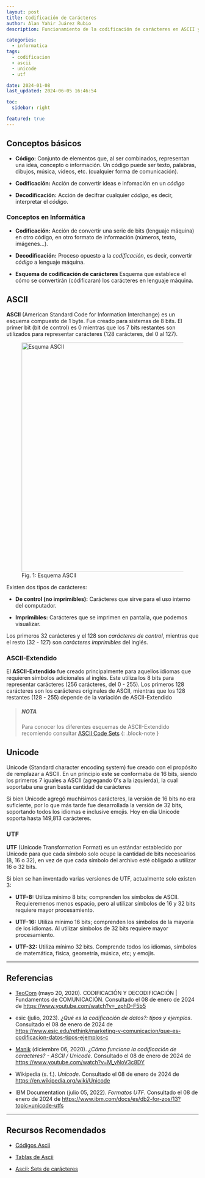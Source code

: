 ```yaml
---
layout: post
title: Codificación de Carácteres
author: Alan Yahir Juárez Rubio
description: Funcionamiento de la codificación de carácteres en ASCII y Unicode (UTF).

categories:
  - informatica
tags:
  - codificacion
  - ascii
  - unicode
  - utf

date: 2024-01-08
last_updated: 2024-06-05 16:46:54

toc:
  sidebar: right

featured: true
---
```


## Conceptos básicos

- **Código:** Conjunto de elementos que, al ser combinados, representan una
  idea, concepto o información. Un código puede ser texto, palabras, dibujos,
  música, videos, etc. (cualquier forma de comunicación).

- **Codificación:** Acción de convertir ideas e infomación en un _código_

- **Decodificación:** Acción de decifrar cualquier _código_, es decir,
  interpretar el _código_.

### Conceptos en Informática

- **Codificación:** Acción de convertir una serie de bits (lenguaje máquina) en
  otro código, en otro formato de información (números, texto, imágenes...).

- **Decodificación:** Proceso opuesto a la _codificación_, es decir, convertir
  _código_ a lenguaje máquina.

- **Esquema de codificación de carácteres** Esquema que establece el cómo se
  convertirán (códificaran) los carácteres en lenguaje máquina.

## ASCII

**ASCII** (American Standard Code for Information Interchange) es un esquema
compuesto de 1 byte. Fue creado para sistemas de 8 bits. El primer bit (bit de
control) es 0 mientras que los 7 bits restantes son utilizados para representar
carácteres (128 carácteres, del 0 al 127).

<div align="">
  <figure>
    <img
      src="https://upload.wikimedia.org/wikipedia/commons/thumb/c/cf/USASCII_code_chart.png/640px-USASCII_code_chart.png"
      alt="Esquma ASCII"
      width="600px">
    <figcaption>Fig. 1: Esquema ASCII</figcaption>
  </figure>
</div>

Existen dos tipos de carácteres:

- **De control (no imprimibles):** Carácteres que sirve para el uso interno del
  computador.

- **Imprimibles:** Carácteres que se imprimen en pantalla, que podemos visualizar.

Los primeros 32 carácteres y el 128 son _carácteres de control_, mientras que
el resto (32 - 127) son _carácteres imprimibles_ del inglés.

### ASCII-Extendido

El **ASCII-Extendido** fue creado principalmente para aquellos idiomas que
requieren símbolos adicionales al inglés. Este utiliza los 8 bits para
representar carácteres (256 carácteres, del 0 - 255). Los primeros 128
carácteres son los carácteres originales de ASCII, mientras que los 128
restantes (128 - 255) depende de la variación de ASCII-Extendido

> ##### NOTA
>
> Para conocer los diferentes esquemas de ASCII-Extendido recomiendo consultar
> [ASCII Code Sets](https://www.ascii-code.com/character-sets)
{: .block-note }

## Unicode

Unicode (Standard character encoding system) fue creado con el propósito de
remplazar a ASCII. En un principio este se conformaba de 16 bits, siendo los
primeros 7 iguales a ASCII (agregando 0's a la izquierda), la cual soportaba
una gran basta cantidad de carácteres

Si bien Unicode agregó muchísimos carácteres, la versión de 16 bits no era
suficiente, por lo que más tarde fue desarrollada la versión de 32 bits,
soportando todos los idiomas e inclusive emojis. Hoy en día Unicode soporta
hasta 149,813 carácteres.

### UTF

**UTF** (Unicode Transformation Format) es un estándar establecido por Unicode
para que cada símbolo solo ocupe la cantidad de bits necesearios (8, 16 o 32),
en vez de que cada símbolo del archivo esté obligado a utilizar 16 o 32 bits.

Si bien se han inventado varias versiones de UTF, actualmente solo existen 3:

- **UTF-8:** Utiliza mínimo 8 bits; comprenden los símbolos de ASCII. Requieremenos
  menos espacio, pero al utilizar símbolos de 16 y 32 bits requiere mayor
  procesamiento.

- **UTF-16:** Utiliza mínimo 16 bits; comprenden los símbolos de la mayoría de
  los idiomas. Al utilizar símbolos de 32 bits requiere mayor procesamiento.

- **UTF-32:** Utiliza mínimo 32 bits. Comprende todos los idiomas, símbolos de
  matemática, física, geometría, música, etc; y emojis.

<div style="page-break-after: always;"></div>

---

## Referencias

- [TeoCom](https://www.youtube.com/@TeoComEc) (mayo 20, 2020).
  CODIFICACIÓN Y DECODIFICACIÓN | Fundamentos de COMUNICACIÓN.
  Consultado el 08 de enero de 2024 de
  <https://www.youtube.com/watch?v=_zphD-F5b5>

- esic (julio, 2023).
  _¿Qué es la codificación de datos?: tipos y ejemplos_.
  Consultado el 08 de enero de 2024 de
  <https://www.esic.edu/rethink/marketing-y-comunicacion/que-es-codificacion-datos-tipos-ejemplos-c>

- [Manik](https://www.youtube.com/@manik3511) (diciembre 06, 2020).
  _¿Cómo funciona la codificación de caracteres? - ASCII / Unicode_.
  Consultado el 08 de enero de 2024 de
  <https://www.youtube.com/watch?v=M_yNoV3c8DY>

- Wikipedia (s. f.). _Unicode_.
  Consultado el 08 de enero de 2024 de
  <https://en.wikipedia.org/wiki/Unicode>

- IBM Documentation (julio 05, 2022).
  _Formatos UTF_.
  Consultado el 08 de enero de 2024 de
  <https://www.ibm.com/docs/es/db2-for-zos/13?topic=unicode-utfs>

<div style="page-break-after: always;"></div>

---

## Recursos Recomendados

- [Códigos Ascii](https://elcodigoascii.com.ar/)

- [Tablas de Ascii](https://www.ascii-code.com/)

- [Ascii: Sets de carácteres](https://www.ascii-code.com/character-sets)
